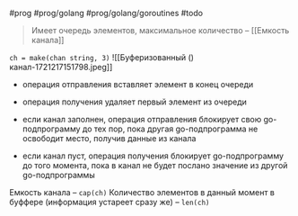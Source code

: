#prog #prog/golang #prog/golang/goroutines #todo

> Имеет очередь элементов, максимальное количество – [[Емкость канала]]

`ch = make(chan string, 3)`
![[Буферизованный () канал-1721217151798.jpeg]]

- операция отправления вставляет элемент в конец очереди
- операция получения удаляет первый элемент из очереди

- если ка­нал заполнен, операция отправления блокирует свою go-подпрограмму до тех пор, пока другая go-подпрограмма не освободит место, получив данные из канала
- если канал пуст, операция получения блокирует go-подпрограмму до того мо­мента, пока в канал не будет послано значение из другой go-подпрограммы

Емкость канала – `cap(ch)`
Количество элементов в данный момент в буффере (информация устареет сразу же) – `len(ch)`

